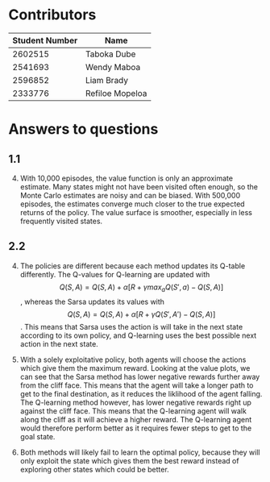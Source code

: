 # Contributors

| Student Number | Name            |
| -------------- | --------------- |
| 2602515        | Taboka Dube     |
| 2541693        | Wendy Maboa     |
| 2596852        | Liam Brady      |
| 2333776        | Refiloe Mopeloa |

# Answers to questions

## 1.1

4. With 10,000 episodes, the value function is only an approximate estimate. 
Many states might not have been visited often enough, so the Monte Carlo estimates are noisy and can be biased. 
With 500,000 episodes, the estimates converge much closer to the true expected returns of the policy. 
The value surface is smoother, especially in less frequently visited states.

## 2.2

4. The policies are different because each method updates its Q-table differently. 
The Q-values for Q-learning are updated with 
$$
Q(S, A) = Q(S,A) + \alpha[R + \gamma max_a Q(S', a) - Q(S,A)]
$$,
whereas the Sarsa updates its values with 
$$
Q(S, A) = Q(S,A) + \alpha[R + \gamma Q(S', A') - Q(S, A)]
$$.
This means that Sarsa uses the action is will take in the next state according to its own policy, 
and Q-learning uses the best possible next action in the next state.

5. With a solely exploitative policy, both agents will choose the actions which give them the maximum reward.
Looking at the value plots, we can see that the Sarsa method has lower negative rewards further away from the cliff face. 
This means that the agent will take a longer path to get to the final destination, as it reduces the liklihood of the
agent falling.
The Q-learning method however, has lower negative rewards right up against the cliff face. This means that the Q-learning agent
will walk along the cliff as it will achieve a higher reward.
The Q-learning agent would therefore perform better as it requires fewer steps to get to the goal state.

6. Both methods will likely fail to learn the optimal policy, because they will only exploit the
state which gives them the best reward instead of exploring other states which could be better.